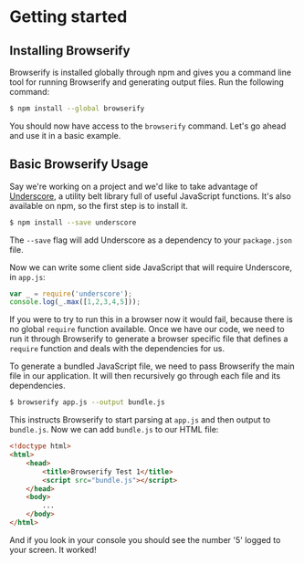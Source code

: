 # Getting started

## Installing Browserify

Browserify is installed globally through npm and gives you a command line tool for running Browserify and generating output files. Run the following command:

```bash
$ npm install --global browserify
```

You should now have access to the `browserify` command. Let's go ahead and use it in a basic example.

## Basic Browserify Usage

Say we're working on a project and we'd like to take advantage of [Underscore](http://underscorejs.org/), a utility belt library full of useful JavaScript functions. It's also available on npm, so the first step is to install it.

```bash
$ npm install --save underscore
```

The `--save` flag will add Underscore as a dependency to your `package.json` file.

Now we can write some client side JavaScript that will require Underscore, in `app.js`:

```js
var _ = require('underscore');
console.log(_.max([1,2,3,4,5]));
```

If you were to try to run this in a browser now it would fail, because there is no global `require` function available. Once we have our code, we need to run it through Browserify to generate a browser specific file that defines a `require` function and deals with the dependencies for us.

To generate a bundled JavaScript file, we need to pass Browserify the main file in our application. It will then recursively go through each file and its dependencies.

```bash
$ browserify app.js --output bundle.js
```

This instructs Browserify to start parsing at `app.js` and then output to `bundle.js`. Now we can add `bundle.js` to our HTML file:

```html
<!doctype html>
<html>
    <head>
        <title>Browserify Test 1</title>
        <script src="bundle.js"></script>
    </head>
    <body>
        ...
    </body>
</html>
```

And if you look in your console you should see the number '5' logged to your screen. It worked!
